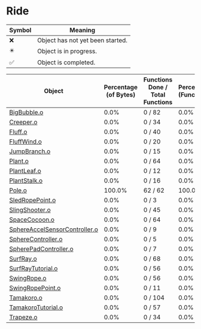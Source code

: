 # Ride
| Symbol | Meaning 
| ------------- | ------------- 
| :x: | Object has not yet been started. 
| :eight_pointed_black_star: | Object is in progress. 
| :white_check_mark: | Object is completed. 


| Object | Percentage (of Bytes) | Functions Done / Total Functions | Percentage (Functions) | Status 
| ------------- | ------------- | ------------- | ------------- | ------------- 
| [BigBubble.o](https://github.com/shibbo/Petari/blob/master/docs/lib/Game/Ride/BigBubble.md) | 0.0% | 0 / 82 | 0.0% | :x: 
| [Creeper.o](https://github.com/shibbo/Petari/blob/master/docs/lib/Game/Ride/Creeper.md) | 0.0% | 0 / 34 | 0.0% | :x: 
| [Fluff.o](https://github.com/shibbo/Petari/blob/master/docs/lib/Game/Ride/Fluff.md) | 0.0% | 0 / 40 | 0.0% | :x: 
| [FluffWind.o](https://github.com/shibbo/Petari/blob/master/docs/lib/Game/Ride/FluffWind.md) | 0.0% | 0 / 20 | 0.0% | :x: 
| [JumpBranch.o](https://github.com/shibbo/Petari/blob/master/docs/lib/Game/Ride/JumpBranch.md) | 0.0% | 0 / 15 | 0.0% | :x: 
| [Plant.o](https://github.com/shibbo/Petari/blob/master/docs/lib/Game/Ride/Plant.md) | 0.0% | 0 / 64 | 0.0% | :x: 
| [PlantLeaf.o](https://github.com/shibbo/Petari/blob/master/docs/lib/Game/Ride/PlantLeaf.md) | 0.0% | 0 / 12 | 0.0% | :x: 
| [PlantStalk.o](https://github.com/shibbo/Petari/blob/master/docs/lib/Game/Ride/PlantStalk.md) | 0.0% | 0 / 16 | 0.0% | :x: 
| [Pole.o](https://github.com/shibbo/Petari/blob/master/docs/lib/Game/Ride/Pole.md) | 100.0% | 62 / 62 | 100.0% | :white_check_mark: 
| [SledRopePoint.o](https://github.com/shibbo/Petari/blob/master/docs/lib/Game/Ride/SledRopePoint.md) | 0.0% | 0 / 3 | 0.0% | :x: 
| [SlingShooter.o](https://github.com/shibbo/Petari/blob/master/docs/lib/Game/Ride/SlingShooter.md) | 0.0% | 0 / 45 | 0.0% | :x: 
| [SpaceCocoon.o](https://github.com/shibbo/Petari/blob/master/docs/lib/Game/Ride/SpaceCocoon.md) | 0.0% | 0 / 64 | 0.0% | :x: 
| [SphereAccelSensorController.o](https://github.com/shibbo/Petari/blob/master/docs/lib/Game/Ride/SphereAccelSensorController.md) | 0.0% | 0 / 9 | 0.0% | :x: 
| [SphereController.o](https://github.com/shibbo/Petari/blob/master/docs/lib/Game/Ride/SphereController.md) | 0.0% | 0 / 5 | 0.0% | :x: 
| [SpherePadController.o](https://github.com/shibbo/Petari/blob/master/docs/lib/Game/Ride/SpherePadController.md) | 0.0% | 0 / 7 | 0.0% | :x: 
| [SurfRay.o](https://github.com/shibbo/Petari/blob/master/docs/lib/Game/Ride/SurfRay.md) | 0.0% | 0 / 68 | 0.0% | :x: 
| [SurfRayTutorial.o](https://github.com/shibbo/Petari/blob/master/docs/lib/Game/Ride/SurfRayTutorial.md) | 0.0% | 0 / 56 | 0.0% | :x: 
| [SwingRope.o](https://github.com/shibbo/Petari/blob/master/docs/lib/Game/Ride/SwingRope.md) | 0.0% | 0 / 56 | 0.0% | :x: 
| [SwingRopePoint.o](https://github.com/shibbo/Petari/blob/master/docs/lib/Game/Ride/SwingRopePoint.md) | 0.0% | 0 / 11 | 0.0% | :x: 
| [Tamakoro.o](https://github.com/shibbo/Petari/blob/master/docs/lib/Game/Ride/Tamakoro.md) | 0.0% | 0 / 104 | 0.0% | :x: 
| [TamakoroTutorial.o](https://github.com/shibbo/Petari/blob/master/docs/lib/Game/Ride/TamakoroTutorial.md) | 0.0% | 0 / 57 | 0.0% | :x: 
| [Trapeze.o](https://github.com/shibbo/Petari/blob/master/docs/lib/Game/Ride/Trapeze.md) | 0.0% | 0 / 34 | 0.0% | :x: 
